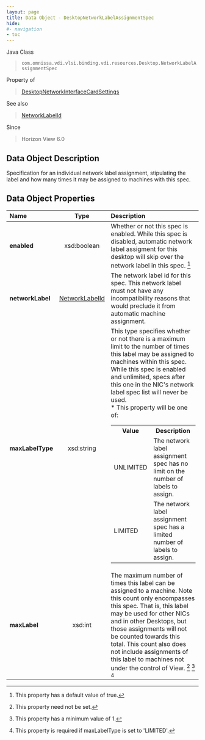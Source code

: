 ```yaml
---
layout: page
title: Data Object - DesktopNetworkLabelAssignmentSpec
hide:
#- navigation
- toc
---
```






Java Class
> `com.omnissa.vdi.vlsi.binding.vdi.resources.Desktop.NetworkLabelAssignmentSpec`

Property of
> [DesktopNetworkInterfaceCardSettings](vdi.resources.Desktop.NetworkInterfaceCardSettings.md#field_detail)

See also
> [NetworkLabelId](vdi.entity.NetworkLabelId.md)

Since
> Horizon View 6.0


## Data Object Description

Specification for an individual network label assignment, stipulating the label and how many times it may be assigned to machines with this spec.

## Data Object Properties

 Name | Type | Description
:---|:---:|:---
**enabled**|  xsd:boolean|  Whether or not this spec is enabled. While this spec is disabled, automatic network label assigment for this desktop will skip over the network label in this spec. [^6]
**networkLabel**| [NetworkLabelId](vdi.entity.NetworkLabelId.md)|  The network label id for this spec. This network label must not have any incompatibility reasons that would preclude it from automatic machine assignment.
**maxLabelType**|  xsd:string|  This type specifies whether or not there is a maximum limit to the number of times this label may be assigned to machines within this spec. While this spec is enabled and unlimited, specs after this one in the NIC's network label spec list will never be used. <br>* This property will be one of:<br><table><tr><th>Value</th><th>Description</th></tr><tr><td>UNLIMITED</td><td>The network label assignment spec has no limit on the number of labels to assign.</td></tr><tr><td>LIMITED</td><td>The network label assignment spec has a limited number of labels to assign.</td></tr></table>
**maxLabel**|  xsd:int|  The maximum number of times this label can be assigned to a machine. Note this count only encompasses this spec. That is, this label may be used for other NICs and in other Desktops, but those assignments will not be counted towards this total. This count also does not include assignments of this label to machines not under the control of View. [^1] [^8] [^54]
 


 


[^1]: This property need not be set.
[^6]: This property has a default value of true.
[^8]: This property has a minimum value of 1.
[^54]: This property is required if maxLabelType is set to 'LIMITED'.